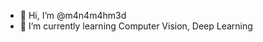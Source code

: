 - 👋 Hi, I’m @m4n4m4hm3d
- 🌱 I’m currently learning Computer Vision, Deep Learning
  


<!---
m4n4m4hm3d/m4n4m4hm3d is a ✨ special ✨ repository because its `README.md` (this file) appears on your GitHub profile.
You can click the Preview link to take a look at your changes.
--->
